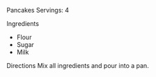 Pancakes
Servings: 4

Ingredients
 - Flour
 - Sugar
 - Milk

Directions
Mix all ingredients and pour into a pan.

